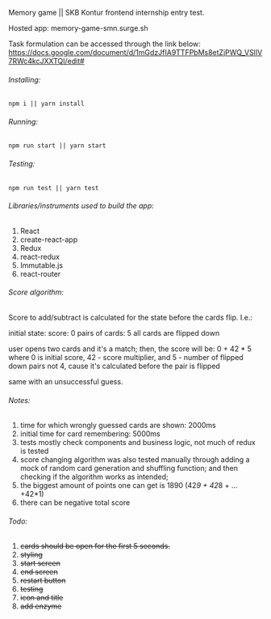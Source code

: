 Memory game || SKB Kontur frontend internship entry test.

Hosted app: memory-game-smn.surge.sh


Task formulation can be accessed through the link below:
https://docs.google.com/document/d/1mGdzJfIA9TTFPbMs8etZjPWQ_VSlIV7RWc4kcJXXTQI/edit#

###### Installing:
    npm i || yarn install
###### Running:
    npm run start || yarn start
###### Testing:
    npm run test || yarn test


###### Libraries/instruments used to build the app:
1. React
2. create-react-app
3. Redux
4. react-redux
5. Immutable.js
6. react-router

###### Score algorithm:
Score to add/subtract is calculated for the state before the cards flip.
I.e.:

initial state:
score: 0
pairs of cards: 5
all cards are flipped down

user opens two cards and it's a match; then, the score will be: 0 + 42 * 5
where 0 is initial score, 42 - score multiplier, and 5 - number of flipped down pairs
not 4, cause it's calculated before the pair is flipped

same with an unsuccessful guess.

###### Notes:
1. time for which wrongly guessed cards are shown: 2000ms
2. initial time for card remembering: 5000ms
3. tests mostly check components and business logic, not much of redux is tested
4. score changing algorithm was also tested manually through adding a mock of random card generation
and shuffling function; and then checking if the algorithm works as intended;
5. the biggest amount of points one can get is 1890 (42*9 + 42*8 + ... +42*1)
6. there can be negative total score

###### Todo:
1. ~~cards should be open for the first 5 seconds.~~
2. ~~styling~~
3. ~~start screen~~
4. ~~end screen~~
5. ~~restart button~~
6. ~~testing~~
7. ~~icon and title~~
8. ~~add enzyme~~